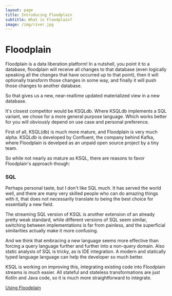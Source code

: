 ```yaml
---
layout: page
title: Introducing Floodplain
subtitle: What is Floodplain?
image: /img/river.jpg
---
```


# Floodplain

Floodplain is a data liberation platform!
In a nutshell, you point it to a database, floodplain will receive all changes to that database (even logically speaking all the changes that have occurred up to that point), then it will optionally transform those changes in some way, and finally it will push those changes to another database.

So that gives us a new, near-realtime updated materialized view in a new database.

It's closest competitor would be KSQLdb. Where KSQLdb implements a SQL variant, we chose for a more general purpose language. Which works better for you will obviously depend on use case and personal preference.

First of all, KSQL(db) is much more mature, and Floodplain is very much alpha. KSQLdb is developed by Confluent, the company behind Kafka, where Floodplain is develped as an unpaid open source project by a tiny team.

So while not nearly as mature as KSQL, there are reasons to favor Floodplain's approach though:

### SQL

Perhaps personal taste, but I don't like SQL much. It has served the world well, and there are many very skilled people who can do amazing things with it, that does not necessarily translate to being the best choice for essentially a new field.

The streaming SQL version of KSQL is another extension of an already pretty weak standard, while different versions of SQL seem similar, switching between implementations is far from painless, and the superficial similarities actually make it more confusing.

And we think that embracing a new language seems more effective than forcing a query language further and further into a non-query domain. Also static analysis of SQL is tricky, as is IDE integration. A modern and statically typed language language can help the developer so much better.

KSQL is working on improving this, integrating existing code into Floodplain streams is much easier. All stateful and stateless transformations are just Kotlin and Java code, so it is much more straightforward to integrate.

[Using Floodplain](/2020-04-12-Using-Floodplain/)
